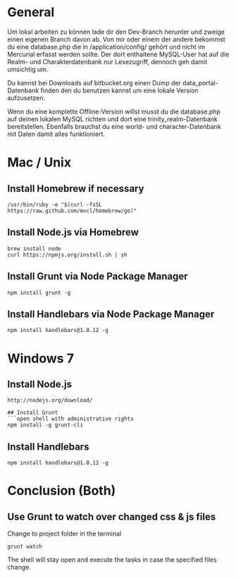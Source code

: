 
# General

Um lokal arbeiten zu können lade dir den Dev-Branch herunter und zweige einen eigenen Branch davon ab. Von mir oder einem der andere bekommst du eine database.php die in /application/config/ gehört und nicht im Mercurial erfasst werden sollte. Der dort enthaltene MySQL-User hat auf die Realm- und Charakterdatenbank nur Lesezugriff, dennoch geh damit umsichtig um.

Du kannst bei Downloads auf bitbucket.org einen Dump der data_portal-Datenbank finden den du benutzen kannst um eine lokale Version aufzusetzen.

Wenn du eine komplette Offline-Version willst musst du die database.php auf deinen lokalen MySQL richten und dort eine trinity_realm-Datenbank bereitstellen. Ebenfalls brauchst du eine world- und character-Datenbank mit Daten damit alles funktioniert.


# Mac / Unix

## Install Homebrew if necessary
```shell
/usr/bin/ruby -e "$(curl -fsSL https://raw.github.com/mxcl/homebrew/go)"
```

## Install Node.js via Homebrew
```shell
brew install node
curl https://npmjs.org/install.sh | sh
```

## Install Grunt via Node Package Manager
```shell
npm install grunt -g
```

## Install Handlebars via Node Package Manager
```shell
npm install handlebars@1.0.12 -g
```

# Windows 7

## Install Node.js
```
http://nodejs.org/download/

## Install Grunt
```open shell with administrative rights
npm install -g grunt-cli
```

## Install Handlebars
```shell
npm install handlebars@1.0.12 -g
```

# Conclusion (Both)

## Use Grunt to watch over changed css & js files
Change to project folder in the terminal

```shell
grunt watch
```
The shell will stay open and execute the tasks in case the specified files change.


